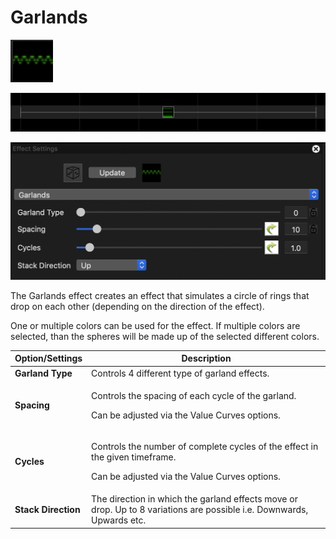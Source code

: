 # Garlands

![Icon](<../../.gitbook/assets/image (99).png>)

![Sequencer Grid](<../../.gitbook/assets/image (406).png>)

![](<../../.gitbook/assets/image (1038).png>)

The Garlands effect creates an effect that simulates a circle of rings that drop on each other (depending on the direction of the effect).

One or multiple colors can be used for the effect. If multiple colors are selected, than the spheres will be made up of the selected different colors.

| Option/Settings     | Description                                                                                                                             |
| ------------------- | --------------------------------------------------------------------------------------------------------------------------------------- |
| **Garland Type**    | Controls 4 different type of garland effects.                                                                                           |
| **Spacing**         | <p>Controls the spacing of each cycle of the garland.</p><p>Can be adjusted via the Value Curves options.</p>                           |
| **Cycles**          | <p>Controls the number of complete cycles of the effect in the given timeframe.</p><p>Can be adjusted via the Value Curves options.</p> |
| **Stack Direction** | The direction in which the garland effects move or drop. Up to 8 variations are possible i.e. Downwards, Upwards etc.                   |
